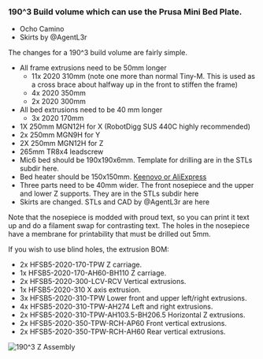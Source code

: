 ### 190^3 Build volume which can use the Prusa Mini Bed Plate.

- Ocho Camino
- Skirts by @AgentL3r

The changes for a 190^3 build volume are fairly simple.   
- All frame extrusions need to be 50mm longer
   * 11x 2020 310mm  (note one more than normal Tiny-M.  This is used as a cross brace about halfway up in the front to stiffen the frame)
   * 4x	2020 350mm
   * 2x	2020 300mm
- All bed extrusions need to be 40 mm longer
   * 3x	2020 170mm
- 1X 250mm MGN12H for X (RobotDigg SUS 440C highly recommended) 
- 2x 250mm MGN9H for Y 
- 2X 250mm MGN12H for Z
- 265mm TR8x4 leadscrew
- Mic6 bed should be 190x190x6mm.  Template for drilling are in the STLs subdir here.
- Bed heater should be 150x150mm.   [Keenovo or AliExpress](https://www.aliexpress.com/item/4000271859036.html?spm=a2g0s.9042311.0.0.27424c4dSLLDSs)
- Three parts need to be 40mm wider.  The front nosepiece and the upper and lower Z supports.  They are in the STLs subdir here
- Skirts are changed.  STLs and CAD by @AgentL3r are here

Note that the nosepiece is modded with proud text, so you can print it text up and do a filament swap for contrasting text.  The holes in the nosepiece have a membrane for printability that must be drilled out 5mm.

If you wish to use blind holes, the extrusion BOM:
- 2x HFSB5-2020-170-TPW		Z carriage.
- 1x HFSB5-2020-170-AH60-BH110	 Z carriage. 
- 2x HFSB5-2020-300-LCV-RCV		Vertical extrusions.
- 1x HFSB5-2020-310	X axis extrusion. 
- 3x HFSB5-2020-310-TPW	Lower front and upper left/right extrusions. 
- 4x HFSB5-2020-310-TPW-AH274		Left and right extrusions. 
- 2x HFSB5-2020-310-TPW-AH103.5-BH206.5	Horizontal Z extrusions.
- 2x HFSB5-2020-350-TPW-RCH-AP60		Front vertical extrusions. 
- 2x HFSB5-2020-350-TPW-RCH-AH60		Rear vertical extrusions.


![190^3 Z Assembly](https://github.com/gsl12/Tiny-M/blob/master/usermods/190mm_prusa_mini_mod/images/z.png)
